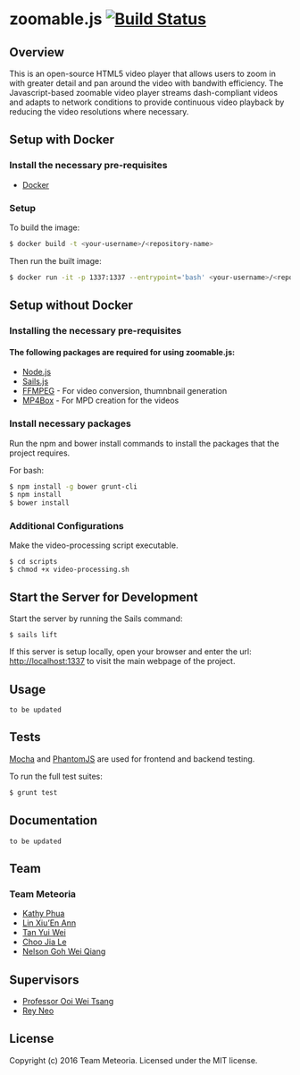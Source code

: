 # zoomable.js [![Build Status][travis-image]][travis-url] 
## Overview
This is an open-source HTML5 video player that allows users to zoom in with greater detail and pan around the video with bandwith efficiency. The Javascript-based zoomable video player streams dash-compliant videos and adapts to network conditions to provide continuous video playback by reducing the video resolutions where necessary.

## Setup with Docker

### Install the necessary pre-requisites

- [Docker](https://www.docker.com/)

### Setup

To build the image:

```bash
$ docker build -t <your-username>/<repository-name> 
```

Then run the built image:

```bash
$ docker run -it -p 1337:1337 --entrypoint='bash' <your-username>/<repository-name> 
```

## Setup without Docker

### Installing the necessary pre-requisites

#### The following packages are required for using zoomable.js:
- [Node.js](http://nodejs.org) 
- [Sails.js](http://sailsjs.org/get-started)
- [FFMPEG](https://ffmpeg.org/download.html) - For video conversion, thumnbnail generation
- [MP4Box](https://gpac.wp.mines-telecom.fr/downloads/) - For MPD creation for the videos

### Install necessary packages

Run the npm and bower install commands to install the packages that the project requires.

For bash:
```bash
$ npm install -g bower grunt-cli
$ npm install 
$ bower install 
```

### Additional Configurations

Make the video-processing script executable.
```
$ cd scripts
$ chmod +x video-processing.sh
```

## Start the Server for Development

Start the server by running the Sails command:
```
$ sails lift
```

If this server is setup locally, open your browser and enter the url: [http://localhost:1337](http://localhost:1337) to visit the main webpage of the project.

## Usage
`to be updated`


## Tests
[Mocha](https://mochajs.org/) and [PhantomJS](http://phantomjs.org/) are used for frontend and backend testing.

To run the full test suites:
```bash
$ grunt test
```


## Documentation
`to be updated`


## Team 
### Team Meteoria
- [Kathy Phua](http://github.com/kphua)
- [Lin Xiu’En Ann](http://github.com/linxea)
- [Tan Yui Wei](http://github.com/tyuiwei)
- [Choo Jia Le](http://github.com/jials)
- [Nelson Goh Wei Qiang](https://github.com/nelsongoh)

## Supervisors
- [Professor Ooi Wei Tsang](http://github.com/weitsang)
- [Rey Neo](https://github.com/reyy)

## License
Copyright (c) 2016 Team Meteoria. Licensed under the MIT license.

[travis-image]: https://travis-ci.org/nus-mtp/zoomable.js.svg?branch=develop
[travis-url]: https://travis-ci.org/nus-mtp/zoomable.js
